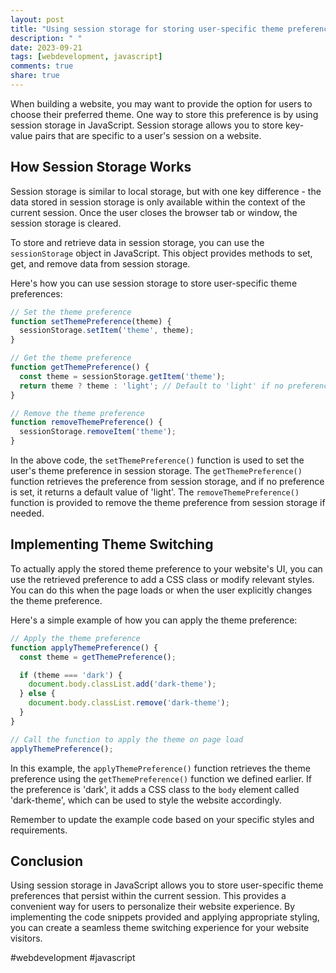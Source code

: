 ```yaml
---
layout: post
title: "Using session storage for storing user-specific theme preferences in JavaScript"
description: " "
date: 2023-09-21
tags: [webdevelopment, javascript]
comments: true
share: true
---
```


When building a website, you may want to provide the option for users to choose their preferred theme. One way to store this preference is by using session storage in JavaScript. Session storage allows you to store key-value pairs that are specific to a user's session on a website.

## How Session Storage Works

Session storage is similar to local storage, but with one key difference - the data stored in session storage is only available within the context of the current session. Once the user closes the browser tab or window, the session storage is cleared.

To store and retrieve data in session storage, you can use the `sessionStorage` object in JavaScript. This object provides methods to set, get, and remove data from session storage.

Here's how you can use session storage to store user-specific theme preferences:

```javascript
// Set the theme preference
function setThemePreference(theme) {
  sessionStorage.setItem('theme', theme);
}

// Get the theme preference
function getThemePreference() {
  const theme = sessionStorage.getItem('theme');
  return theme ? theme : 'light'; // Default to 'light' if no preference is set
}

// Remove the theme preference
function removeThemePreference() {
  sessionStorage.removeItem('theme');
}
```

In the above code, the `setThemePreference()` function is used to set the user's theme preference in session storage. The `getThemePreference()` function retrieves the preference from session storage, and if no preference is set, it returns a default value of 'light'. The `removeThemePreference()` function is provided to remove the theme preference from session storage if needed.

## Implementing Theme Switching

To actually apply the stored theme preference to your website's UI, you can use the retrieved preference to add a CSS class or modify relevant styles. You can do this when the page loads or when the user explicitly changes the theme preference.

Here's a simple example of how you can apply the theme preference:

```javascript
// Apply the theme preference
function applyThemePreference() {
  const theme = getThemePreference();

  if (theme === 'dark') {
    document.body.classList.add('dark-theme');
  } else {
    document.body.classList.remove('dark-theme');
  }
}

// Call the function to apply the theme on page load
applyThemePreference();
```

In this example, the `applyThemePreference()` function retrieves the theme preference using the `getThemePreference()` function we defined earlier. If the preference is 'dark', it adds a CSS class to the `body` element called 'dark-theme', which can be used to style the website accordingly.

Remember to update the example code based on your specific styles and requirements.

## Conclusion

Using session storage in JavaScript allows you to store user-specific theme preferences that persist within the current session. This provides a convenient way for users to personalize their website experience. By implementing the code snippets provided and applying appropriate styling, you can create a seamless theme switching experience for your website visitors.

#webdevelopment #javascript